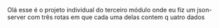 Olá esse é o projeto individual do terceiro módulo onde eu fiz um json-server com três rotas em que cada uma delas contem
q uatro dados
